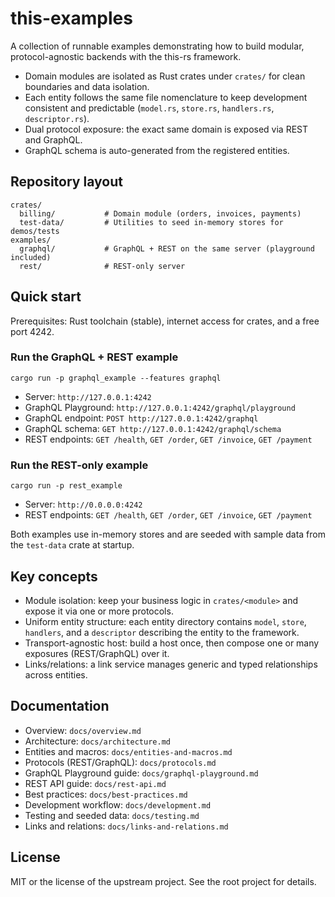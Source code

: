 # this-examples

A collection of runnable examples demonstrating how to build modular, protocol-agnostic backends with the this-rs framework.

- Domain modules are isolated as Rust crates under `crates/` for clean boundaries and data isolation.
- Each entity follows the same file nomenclature to keep development consistent and predictable (`model.rs`, `store.rs`, `handlers.rs`, `descriptor.rs`).
- Dual protocol exposure: the exact same domain is exposed via REST and GraphQL.
- GraphQL schema is auto-generated from the registered entities.

## Repository layout

```
crates/
  billing/           # Domain module (orders, invoices, payments)
  test-data/         # Utilities to seed in-memory stores for demos/tests
examples/
  graphql/           # GraphQL + REST on the same server (playground included)
  rest/              # REST-only server
```

## Quick start

Prerequisites: Rust toolchain (stable), internet access for crates, and a free port 4242.

### Run the GraphQL + REST example

```
cargo run -p graphql_example --features graphql
```

- Server: `http://127.0.0.1:4242`
- GraphQL Playground: `http://127.0.0.1:4242/graphql/playground`
- GraphQL endpoint: `POST http://127.0.0.1:4242/graphql`
- GraphQL schema: `GET http://127.0.0.1:4242/graphql/schema`
- REST endpoints: `GET /health`, `GET /order`, `GET /invoice`, `GET /payment`

### Run the REST-only example

```
cargo run -p rest_example
```

- Server: `http://0.0.0.0:4242`
- REST endpoints: `GET /health`, `GET /order`, `GET /invoice`, `GET /payment`

Both examples use in-memory stores and are seeded with sample data from the `test-data` crate at startup.

## Key concepts

- Module isolation: keep your business logic in `crates/<module>` and expose it via one or more protocols.
- Uniform entity structure: each entity directory contains `model`, `store`, `handlers`, and a `descriptor` describing the entity to the framework.
- Transport-agnostic host: build a host once, then compose one or many exposures (REST/GraphQL) over it.
- Links/relations: a link service manages generic and typed relationships across entities.

## Documentation

- Overview: `docs/overview.md`
- Architecture: `docs/architecture.md`
- Entities and macros: `docs/entities-and-macros.md`
- Protocols (REST/GraphQL): `docs/protocols.md`
- GraphQL Playground guide: `docs/graphql-playground.md`
- REST API guide: `docs/rest-api.md`
- Best practices: `docs/best-practices.md`
- Development workflow: `docs/development.md`
- Testing and seeded data: `docs/testing.md`
- Links and relations: `docs/links-and-relations.md`

## License

MIT or the license of the upstream project. See the root project for details.
